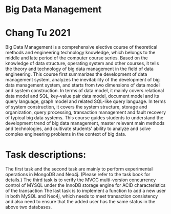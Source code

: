 # Big Data Management
# Chang Tu 2021
Big Data Management is a comprehensive elective course of theoretical methods and engineering technology knowledge, which belongs to the middle and late period of the computer course series. Based on the knowledge of data structure, operating system and other courses, it tells the theory and technology of big data management in the field of data engineering. This course first summarizes the development of data management system, analyzes the inevitability of the development of big data management system, and starts from two dimensions of data model and system construction. In terms of data model, it mainly covers relational data model and SQL, key-value pair data model, document model and its query language, graph model and related SQL-like query language. In terms of system construction, it covers the system structure, storage and organization, query processing, transaction management and fault recovery of typical big data systems. This course guides students to understand the development trend of big data management, master relevant main methods and technologies, and cultivate students' ability to analyze and solve complex engineering problems in the context of big data.


#  Task descriptions:
The first task and the second task are mainly to perform experimental operations in MongoDB and Neo4j. (Please refer to the task book for details.)
The third task is to verify the MVCC multi-version concurrency control of MYSQL under the InnoDB storage engine for ACID characteristics of the transaction
The last task is to implement a function to add a new user in both MySQL and Neo4j, which needs to meet transaction consistency and also need to ensure that the added user has the same status in the above two databases.
